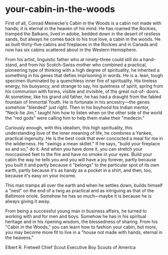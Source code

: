 # your-cabin-in-the-woods

First of all, Conrad Meinecke's Cabin in the Woods is a cabin not made with hands; it is eternal in the heaven of his mind. He has roamed the Rockies, tramped the Balkans, lived in adobe, bedded down in the desert of restless sands, but always he comes back to his true love, a cabin in the woods. He as built thirty-five cabins and fireplaces in the Rockies and in Canada and now has six cabins scattered about in the Western Hemisphere.

From his artist, linguistic father who at ninety-three could still do a hand-stand, and from his Scotch-Swiss mother who combined a practical, pioneering type of thinking with a high degree of spirituality, he inherited a something in his genes that defies imprisoning in words. He is a. lean, tough specimen illuminated by a quenchless inner fire of spirituality. His tireless energy, his buoyancy, and strange to say, his quietness of spirit, spring from his communion with forms, visible and invisible, of the great out-of- doors. At sometime, like his grand old father, he has had a draught from the fabled fountain of Immortal Youth. He is fortunate in his ancestry—the genes somehow "blended" just right. Then in his boyhood his Indian mentor, "Neck-tie Jim," taught him how to listen when on the other side of the world the "red gods" were calling him to help them make their "medecin."

Curiously enough, with this idealism, this high spirituality, this understanding love of the inner meaning of life, he combines a Yankee, practical ingenuity. He is the best cook that ever concocted a meal for me in the wilderness. He "swings a mean skillet." If he says, "build your fireplace so and so," do it. And when you have done it, you can stretch your moccasined feet to the fire and have no smoke in your eyes. Build your cabin the way he tells you and you will have a joy forever, partly because you built it and partly because it "belongs" to the particular spot of its own earth, partly because it's as handy as a pocket in a shirt, and then, too, because it's easy on your income.

This man tramps all over the earth and when he settles down, builds himself a "nest" on the end of a twig as practical and as intriguing as that of the Baltimore oriole. Somehow he has so much—maybe it is because he is always giving it away.

From being a successful young man in business affairs, he turned to working with and for men and boys. Somehow he has in his spiritual heritage and in his ripening wisdom, the blessedness of sharing. From his "Cabin in the Woods," you can learn how to fashion your cabin, but more, you may become more fit to live in a "house not made with hands, eternal in the heavens."

Elbert R. Fretwell
Chief Scout Executive
Boy Scouts of America
